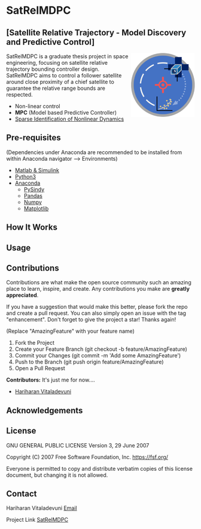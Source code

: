 # SatRelMDPC 
## [Satellite Relative Trajectory - Model Discovery and Predictive Control]

<img src="./res/logo/logo.png" align="right"
     alt="SatRelMDPC Logo by Hariharan Vitaladevuni" width="170" height="170">

SatRelMDPC is a graduate thesis project in space engineering, focusing on satellite relative trajectory bounding controller design.
SatRelMDPC aims to control a follower satellite around close proximity of a chief satellite to guarantee the relative range bounds are respected. 

* Non-linear control
* **MPC** (Model based Predictive Controller)
* [Sparse Identification of Nonlinear Dynamics]

[Sparse Identification of Nonlinear Dynamics]: https://github.com/dynamicslab/pysindy

## Pre-requisites
(Dependencies under Anaconda are recommended to be installed from within Anaconda navigator --> Environments) 
* [Matlab & Simulink](https://www.mathworks.com/products/matlab.html)
* [Python3](https://www.python.org/downloads/)
* [Anaconda](https://www.anaconda.com/)
  * [PySindy](https://github.com/dynamicslab/pysindy)
  * [Pandas](https://pandas.pydata.org/)
  * [Numpy](https://numpy.org/install/)
  * [Matplotlib](https://matplotlib.org/)

## How It Works

## Usage

## Contributions
Contributions are what make the open source community such an amazing place to learn, inspire, and create. Any contributions you make are **greatly appreciated**.

If you have a suggestion that would make this better, please fork the repo and create a pull request. You can also simply open an issue with the tag "enhancement". Don't forget to give the project a star! Thanks again!

(Replace "AmazingFeature" with your feature name)

1) Fork the Project
2) Create your Feature Branch (git checkout -b feature/AmazingFeature)
3) Commit your Changes (git commit -m 'Add some AmazingFeature')
4) Push to the Branch (git push origin feature/AmazingFeature)
5) Open a Pull Request

**Contributors:**
It's just me for now....
* [Hariharan Vitaladevuni](https://github.com/hvhariharan)

## Acknowledgements


## License
GNU GENERAL PUBLIC LICENSE
Version 3, 29 June 2007

Copyright (C) 2007 Free Software Foundation, Inc. <https://fsf.org/>

Everyone is permitted to copy and distribute verbatim copies
of this license document, but changing it is not allowed.

## Contact
Hariharan Vitaladevuni [Email](mailto:h.v.hariharan@gmail.com)

Project Link [SatRelMDPC](https://github.com/hvhariharan/SatRelMDPC)
